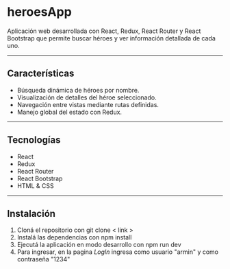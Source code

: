 # heroesApp
Aplicación web desarrollada con React, Redux, React Router y React Bootstrap que permite buscar héroes y ver información detallada de cada uno.

---

## Características

- Búsqueda dinámica de héroes por nombre.
- Visualización de detalles del héroe seleccionado.
- Navegación entre vistas mediante rutas definidas.
- Manejo global del estado con Redux.

---

## Tecnologías

- React
- Redux
- React Router
- React Bootstrap
- HTML & CSS

---

## Instalación

1. Cloná el repositorio con git clone < link >
2. Instalá las dependencias con npm install
3. Ejecutá la aplicación en modo desarrollo con npm run dev 
4. Para ingresar, en la pagina *LogIn* ingresa como usuario "armin" y como contraseña "1234"
